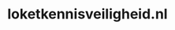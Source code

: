 ---
layout: post
title: "loketkennisveiligheid.nl"
internal_url: "/dutchgov/loketkennisveiligheid.nl.html"
subdomains_count: 7
all_subdomains_count: 7
urls_count: 7
ssl_rank: 0
http_rank: 69.285714285714
url_link: /data/loketkennisveiligheid.nl/urls.txt
all_subdomains_link: /data/loketkennisveiligheid.nl/all_subdomains.txt
subdomains_link: /data/loketkennisveiligheid.nl/subdomains.txt
categories: dutchgov
---